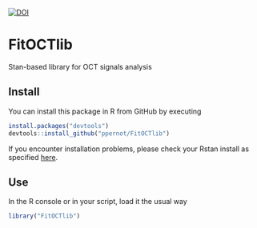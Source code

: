 [![DOI](https://zenodo.org/badge/155345091.svg)](https://zenodo.org/badge/latestdoi/155345091)

# FitOCTlib
Stan-based library for OCT signals analysis

## Install

You can install this package in R from GitHub by executing

```r
install.packages("devtools")
devtools::install_github("ppernot/FitOCTlib")
```
If you encounter installation problems, please check your Rstan 
install as specified [here](https://github.com/stan-dev/rstan/wiki/RStan-Getting-Started).


## Use

In the R console or in your script, load it the usual way

```r
library("FitOCTlib")
```


